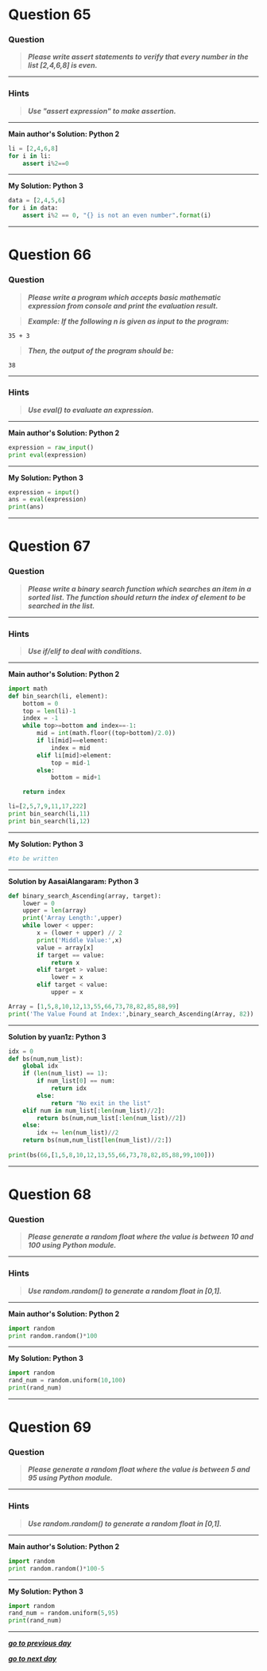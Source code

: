 
# Question 65

### **Question**

>***Please write assert statements to verify that every number in the list [2,4,6,8] is even.***


----------------------
### Hints
> ***Use "assert expression" to make assertion.***

----------------------

**Main author's Solution: Python 2**
```python
li = [2,4,6,8]
for i in li:
    assert i%2==0
```
----------------
**My Solution: Python 3**
```python
data = [2,4,5,6]
for i in data:
    assert i%2 == 0, "{} is not an even number".format(i)
```
---------------------


# Question 66

### **Question**

>***Please write a program which accepts basic mathematic expression from console and print the evaluation result.***

>***Example:
If the following n is given as input to the program:***
```
35 + 3
```
>***Then, the output of the program should be:***
```
38
```

----------------------
### Hints
> ***Use eval() to evaluate an expression.***

----------------------

**Main author's Solution: Python 2**
```python
expression = raw_input()
print eval(expression)
```
----------------
**My Solution: Python 3**
```python
expression = input()
ans = eval(expression)
print(ans)
```
---------------------

# Question 67

### **Question**

>***Please write a binary search function which searches an item in a sorted list. The function should return the index of element to be searched in the list.***

----------------------
### Hints
>***Use if/elif to deal with conditions.***

----------------------

**Main author's Solution: Python 2**
```python
import math
def bin_search(li, element):
    bottom = 0
    top = len(li)-1
    index = -1
    while top>=bottom and index==-1:
        mid = int(math.floor((top+bottom)/2.0))
        if li[mid]==element:
            index = mid
        elif li[mid]>element:
            top = mid-1
        else:
            bottom = mid+1

    return index

li=[2,5,7,9,11,17,222]
print bin_search(li,11)
print bin_search(li,12)

```
----------------
**My Solution: Python 3**
```python
#to be written

```
----------------
**Solution by AasaiAlangaram: Python 3**
```python
def binary_search_Ascending(array, target):
    lower = 0
    upper = len(array)
    print('Array Length:',upper)
    while lower < upper:
        x = (lower + upper) // 2
        print('Middle Value:',x)
        value = array[x]
        if target == value:
            return x
        elif target > value:
            lower = x
        elif target < value:
            upper = x

Array = [1,5,8,10,12,13,55,66,73,78,82,85,88,99]
print('The Value Found at Index:',binary_search_Ascending(Array, 82))

```
---------------------
**Solution by yuan1z: Python 3**
```python
idx = 0
def bs(num,num_list):
    global idx
    if (len(num_list) == 1):
        if num_list[0] == num:
            return idx
        else:
            return "No exit in the list"
    elif num in num_list[:len(num_list)//2]:
        return bs(num,num_list[:len(num_list)//2])
    else:
        idx += len(num_list)//2
    return bs(num,num_list[len(num_list)//2:])
    
print(bs(66,[1,5,8,10,12,13,55,66,73,78,82,85,88,99,100]))

```
---------------------


# Question 68

### **Question**

>***Please generate a random float where the value is between 10 and 100 using Python module.***

----------------------
### Hints
> ***Use random.random() to generate a random float in [0,1].***

----------------------

**Main author's Solution: Python 2**
```python
import random
print random.random()*100
```
----------------
**My Solution: Python 3**
```python
import random
rand_num = random.uniform(10,100)
print(rand_num)
```
---------------------



# Question 69

### **Question**

>***Please generate a random float where the value is between 5 and 95 using Python module.***


----------------------
### Hints
> ***Use random.random() to generate a random float in [0,1].***

----------------------

**Main author's Solution: Python 2**
```python
import random
print random.random()*100-5
```
----------------
**My Solution: Python 3**
```python
import random
rand_num = random.uniform(5,95)
print(rand_num)
```
---------------------


[***go to previous day***](https://github.com/adityanjr/exercise-Python/blob/master/Status/Day%2016.md "Day 16")

[***go to next day***](https://github.com/adityanjr/exercise-Python/blob/master/Status/Day%2018.md "Day 18")
